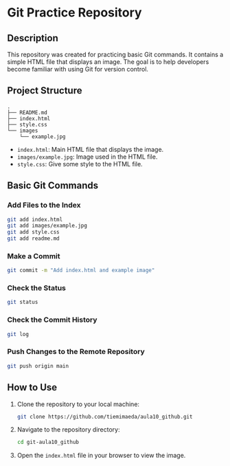 # Git Practice Repository

## Description
This repository was created for practicing basic Git commands. It contains a simple HTML file that displays an image. The goal is to help developers become familiar with using Git for version control.

## Project Structure
```
.
├── README.md
├── index.html
├── style.css
└── images
    └── example.jpg
```

- `index.html`: Main HTML file that displays the image.
- `images/example.jpg`: Image used in the HTML file.
- `style.css`: Give some style to the HTML file.

## Basic Git Commands

### Add Files to the Index
```bash
git add index.html
git add images/example.jpg
git add style.css
git add readme.md
```

### Make a Commit
```bash
git commit -m "Add index.html and example image"
```

### Check the Status
```bash
git status
```

### Check the Commit History
```bash
git log
```

### Push Changes to the Remote Repository
```bash
git push origin main
```

## How to Use
1. Clone the repository to your local machine:
    ```bash
    git clone https://github.com/tiemimaeda/aula10_github.git
    ```
2. Navigate to the repository directory:
    ```bash
    cd git-aula10_github
    ```
3. Open the `index.html` file in your browser to view the image.